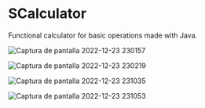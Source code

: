 # SCalculator
Functional calculator for basic operations made with Java.
 
 
![Captura de pantalla 2022-12-23 230157](https://user-images.githubusercontent.com/84726204/209422297-b3f22a05-8cbc-4a3b-9b34-a642e976ce46.png)

![Captura de pantalla 2022-12-23 230219](https://user-images.githubusercontent.com/84726204/209422300-2d7750d5-a6f7-45f2-8206-1c1095052c2e.png)

![Captura de pantalla 2022-12-23 231035](https://user-images.githubusercontent.com/84726204/209422486-8dd8ef58-2291-425b-83ef-825da7155763.png)

![Captura de pantalla 2022-12-23 231053](https://user-images.githubusercontent.com/84726204/209422487-fe2db13e-0543-40e3-9016-eec228c73e49.png)

